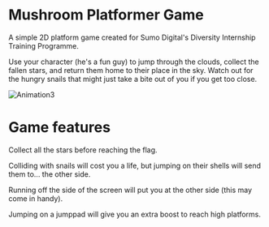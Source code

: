 # Mushroom Platformer Game

A simple 2D platform game created for Sumo Digital's Diversity Internship Training Programme. 

Use your character (he's a fun guy) to jump through the clouds, collect the fallen stars, and return them home to their place in the sky. Watch out for the hungry snails that might just take a bite out of you if you get too close. 

![Animation3](https://user-images.githubusercontent.com/67464240/197212174-7c60a859-4853-4a01-af37-296b643cb0ed.gif)

# Game features
Collect all the stars before reaching the flag. 

Colliding with snails will cost you a life, but jumping on their shells will send them to... the other side.

Running off the side of the screen will put you at the other side (this may come in handy). 

Jumping on a jumppad will give you an extra boost to reach high platforms.

